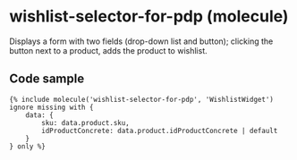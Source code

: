 # wishlist-selector-for-pdp (molecule)

Displays a form with two fields (drop-down list and button); clicking the button next to a product, adds the product to wishlist.

## Code sample 

```
{% include molecule('wishlist-selector-for-pdp', 'WishlistWidget') ignore missing with {
    data: {
        sku: data.product.sku,
        idProductConcrete: data.product.idProductConcrete | default
    }
} only %}
```

